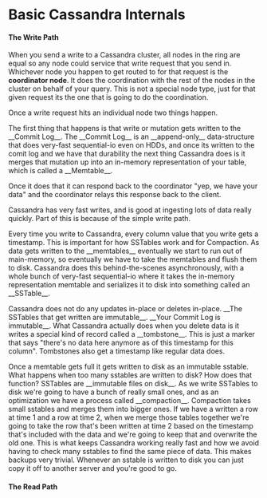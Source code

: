 # Basic Cassandra Internals

#### The Write Path
When you send a write to a Cassandra cluster, all nodes in the ring are equal so any node could service that write request that you send in. Whichever node you happen to get routed to for that request is the __coordinator node__. It does the coordination with the rest of the nodes in the cluster on behalf of your query. This is not a special node type, just for that given request its the one that is going to do the coordination.
<p>Once a write request hits an individual node two things happen.
<p>The first thing that happens is that write or mutation gets written to the __Commit Log__. The __Commit Log__ is an __append-only__ data-structure that does very-fast sequential-io even on HDDs, and once its written to the comit log and we have that durability the next thing Cassandra does is it merges that mutation up into an in-memory representation of your table, which is called a __Memtable__.
<p>Once it does that it can respond back to the coordinator "yep, we have your data" and the coordinator relays this response back to the client.
<p>Cassandra has very fast writes, and is good at ingesting lots of data really quickly. Part of this is because of the simple write path.
<p>Every time you write to Cassandra, every column value that you write gets a timestamp. This is important for how SSTables work and for Compaction. As data gets written to the __memtables__ eventually we start to run out of main-memory, so eventually we have to take the memtables and flush them to disk. Cassandra does this behind-the-scenes asynchronously, with a whole bunch of very-fast sequential-io where it takes the in-memory representation memtable and serializes it to disk into something called an __SSTable__.
<p>Cassandra does not do any updates in-place or deletes in-place. __The SSTables that get written are immutable__. __Your Commit Log is immutable__. What Cassandra actually does when you delete data is it writes a special kind of record called a __tombstone__. This is just a marker that says "there's no data here anymore as of this timestamp for this column". Tombstones also get a timestamp like regular data does.
<p>Once a memtable gets full it gets written to disk as an immutable sstable. What happens when too many sstables are written to disk? How does that function? SSTables are __immutable files on disk__. As we write SSTables to disk we're going to have a bunch of really small ones, and as an optimization we have a process called __compaction__. Compaction takes small sstables and merges them into bigger ones. If we have a written a row at time 1 and a row at time 2, when we merge those tables together we're going to take the row that's been written at time 2 based on the timestamp that's included with the data and we're going to keep that and overwrite the old one. This is what keeps Cassandra working really fast and how we avoid having to check many sstables to find the same piece of data. This makes backups very trivial. Whenever an sstable is written to disk you can just copy it off to another server and you're good to go.

#### The Read Path


